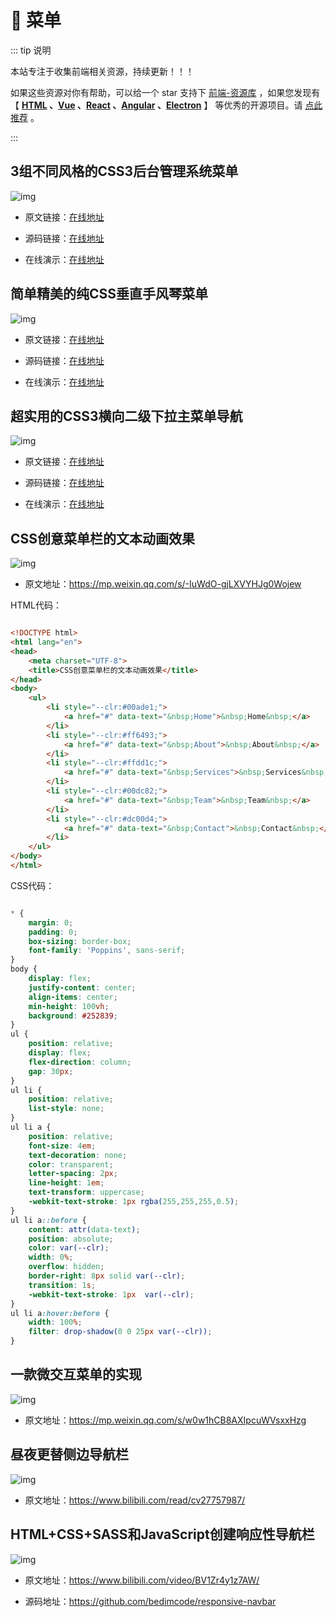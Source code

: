 # 🍁 菜单

::: tip 说明

本站专注于收集前端相关资源，持续更新！！！

如果这些资源对你有帮助，可以给一个 star 支持下 [前端-资源库](https://github.com/huangpw/document-frontend-vitepress) ，如果您发现有 【 **[HTML](/html) 、[Vue](/vue) 、[React](/react) 、[Angular](/angular) 、[Electron](/electron)** 】 等优秀的开源项目。请 [点此推荐](https://github.com/huangpw/document-frontend-vitepress/issues/new) 。

:::



## 3组不同风格的CSS3后台管理系统菜单

![img](/images/html/css/code/menu/css-admin-menu.png)

- 原文链接：[在线地址](https://www.html5tricks.com/css-admin-menu.html)

- 源码链接：[在线地址](https://www.html5tricks.com/download/css-admin-menu.rar)

- 在线演示：[在线地址](https://www.html5tricks.com/demo/css-admin-menu/index.html)



## 简单精美的纯CSS垂直手风琴菜单

![img](/images/html/css/code/menu/pure-css-accordion-menu.png)

- 原文链接：[在线地址](https://www.html5tricks.com/pure-css-accordion-menu.html)

- 源码链接：[在线地址](https://www.html5tricks.com/download/pure-css-accordion-menu.rar)

- 在线演示：[在线地址](https://www.html5tricks.com/demo/pure-css-accordion-menu/index.html)



## 超实用的CSS3横向二级下拉主菜单导航

![img](/images/html/css/code/menu/css3-hor-dropdown-menu.png)

- 原文链接：[在线地址](https://www.html5tricks.com/css3-hor-dropdown-menu.html)

- 源码链接：[在线地址](https://www.html5tricks.com/download/css3-hor-dropdown-menu.rar)

- 在线演示：[在线地址](https://www.html5tricks.com/demo/css3-hor-dropdown-menu/index.html)



## CSS创意菜单栏的文本动画效果

![img](/images/html/css/code/menu/10001.png)

- 原文地址：https://mp.weixin.qq.com/s/-IuWdO-gjLXVYHJg0Wojew

HTML代码：

```html

<!DOCTYPE html>
<html lang="en">
<head>
    <meta charset="UTF-8">
    <title>CSS创意菜单栏的文本动画效果</title>
</head>
<body>
    <ul>
        <li style="--clr:#00ade1;">
            <a href="#" data-text="&nbsp;Home">&nbsp;Home&nbsp;</a>
        </li>
        <li style="--clr:#ff6493;">
            <a href="#" data-text="&nbsp;About">&nbsp;About&nbsp;</a>
        </li>
        <li style="--clr:#ffdd1c;">
            <a href="#" data-text="&nbsp;Services">&nbsp;Services&nbsp;</a>
        </li>
        <li style="--clr:#00dc82;">
            <a href="#" data-text="&nbsp;Team">&nbsp;Team&nbsp;</a>
        </li>
        <li style="--clr:#dc00d4;">
            <a href="#" data-text="&nbsp;Contact">&nbsp;Contact&nbsp;</a>
        </li>
    </ul>
</body>
</html>
```

CSS代码：

```css

* {
    margin: 0;
    padding: 0;
    box-sizing: border-box;
    font-family: 'Poppins', sans-serif;
}
body {
    display: flex;
    justify-content: center;
    align-items: center;
    min-height: 100vh;
    background: #252839;
}
ul {
    position: relative;
    display: flex;
    flex-direction: column;
    gap: 30px;
}
ul li {
    position: relative;
    list-style: none;
}
ul li a {
    position: relative;
    font-size: 4em;
    text-decoration: none;
    color: transparent;
    letter-spacing: 2px;
    line-height: 1em;
    text-transform: uppercase;
    -webkit-text-stroke: 1px rgba(255,255,255,0.5);
}
ul li a::before {
    content: attr(data-text);
    position: absolute;
    color: var(--clr);
    width: 0%;
    overflow: hidden;
    border-right: 8px solid var(--clr);
    transition: 1s;
    -webkit-text-stroke: 1px  var(--clr);
}
ul li a:hover:before {
    width: 100%;
    filter: drop-shadow(0 0 25px var(--clr));
}
```



## 一款微交互菜单的实现

![img](/images/html/css/code/menu/10002.gif)

-  原文地址：https://mp.weixin.qq.com/s/w0w1hCB8AXIpcuWVsxxHzg



## 昼夜更替侧边导航栏

![img](/images/html/css/code/menu/10003.png)

- 原文地址：https://www.bilibili.com/read/cv27757987/



## HTML+CSS+SASS和JavaScript创建响应性导航栏

![img](/images/html/css/code/menu/10004.png)

- 原文地址：https://www.bilibili.com/video/BV1Zr4y1z7AW/

- 源码地址：https://github.com/bedimcode/responsive-navbar

